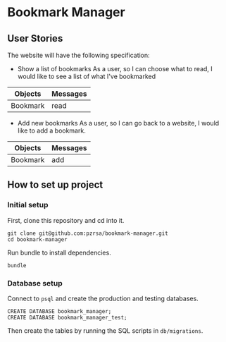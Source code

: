 # Bookmark Manager

## User Stories

The website will have the following specification:

- Show a list of bookmarks
  As a user,
  so I can choose what to read,
  I would like to see a list of what I've bookmarked

| Objects  | Messages |
| -------- | -------- |
| Bookmark | read     |

- Add new bookmarks
  As a user,
  so I can go back to a website,
  I would like to add a bookmark.

| Objects  | Messages |
| -------- | -------- |
| Bookmark | add      |

## How to set up project

### Initial setup

First, clone this repository and cd into it.

```
git clone git@github.com:pzrsa/bookmark-manager.git
cd bookmark-manager
```

Run bundle to install dependencies.

```
bundle
```

### Database setup

Connect to `psql` and create the production and testing databases.

```
CREATE DATABASE bookmark_manager;
CREATE DATABASE bookmark_manager_test;
```

Then create the tables by running the SQL scripts in `db/migrations`.
